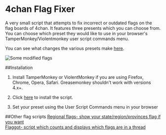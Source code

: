 # 4chan Flag Fixer
A very small script that attempts to fix incorrect or outdated flags on the flag boards of 4chan. It features three presents which you can choose from. You can choose which preset they would like to use in your browser's TamperMonkey/Violentmonkey user script commands menu.

You can see what changes the various presets make [here](https://raw.githubusercontent.com/flagzzzz/4chan-Flag-Fixer/master/Change%20Details.txt).

![Some modified flags](https://raw.githubusercontent.com/flagzzzz/4chan-Flag-Fixer/master/extra/Sample.jpg)

##Installation
1) Install TamperMonkey or ViolentMonkey if you are using Firefox, Chrome, Opera, Safari. Greasemonkey shouldn't work with versions 4.x+.

2) Click [here](https://github.com/ebinBuddha/4chan-Flag-Fixer/raw/master/4chan_flag_fixer.user.js) to install the script.

3) Set your preset using the User Script Commands menu in your browser

##Other flag scripts
[Regional flags- show your state/region/provinces flag if you want](https://gitlab.com/flagtism/Extra-Flags-for-4chan)<br/>
[Flaggot- script which counts and displays which flags are in a thread](https://github.com/dnsev/flaggot)

